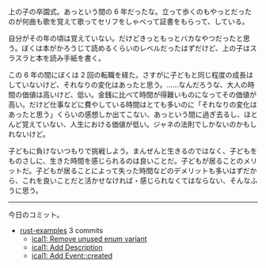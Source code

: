 上の子の卒園式。あっという間の 6 年だったな。立って歩くのもやっとだったのが何曲も歌を覚えて歌ってセリフをしゃべって証書をもらって、している。

自分がその年の頃は覚えていない。だけどきっともっとバカなやつだったと思う。ぼくは本がかろうじて読めるくらいのレベルだったはずだけど、上の子はスラスラと本を読み手紙を書く。

この 6 年の間にぼくは 2 回の転職を経た。さすがに子どもと同じ程度の成長はしていないけど、それなりの変化はあったと思う。……なんだろうな、大人の時間の価値は高いけど、低い。金銭に比べて時間が得難いものになってその価値が高い。だけど仕事などに費やしている時間はとても多いのに「それなりの変化はあったと思う」くらいの感想しか出てこない、あっという間に過ぎ去るし、ほとんど覚えていない、人生における価値が低い。ジャネの法則でしかないのかもしれないけど。

子どもに負けないつもりで挑戦しよう。まんぜんと生きるのではなく、子どもをものさしに、生きた時間を感じられるのは良いことだ。子どもが居ることのメリットだ。子どもが居ることによって失った時間などのデメリットも多いはずだから、これを良いことだと活かせなければ・感じられなくてはならない、そんなふうに思う。

---

今日のコミット。

- [rust-examples](https://github.com/bouzuya/rust-examples) 3 commits
  - [ical1: Remove unused enum variant](https://github.com/bouzuya/rust-examples/commit/49fe106a4c45732229be131ef9e75cc1b92a82f7)
  - [ical1: Add Description](https://github.com/bouzuya/rust-examples/commit/9acbab3f0611e99d0eb5a5b65372028f9cd66a0b)
  - [ical1: Add Event::created](https://github.com/bouzuya/rust-examples/commit/7d057bce7aa74ec86c3a38785d1c86e90dd5088f)
